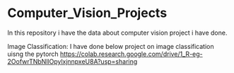 # Computer_Vision_Projects
In this repository  i have the data about computer vision project i  have done.

Image Classification:
 I have done below project on image classification uisng the pytorch
 https://colab.research.google.com/drive/1_R-eg-2OofwrTNbNllOpylxjnnpxeU8A?usp=sharing
